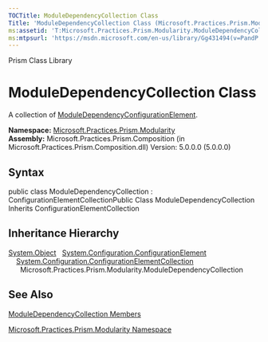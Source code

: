 ```yaml
---
TOCTitle: ModuleDependencyCollection Class
Title: 'ModuleDependencyCollection Class (Microsoft.Practices.Prism.Modularity)'
ms:assetid: 'T:Microsoft.Practices.Prism.Modularity.ModuleDependencyCollection'
ms:mtpsurl: 'https://msdn.microsoft.com/en-us/library/Gg431494(v=PandP.50)'
---
```


Prism Class Library

ModuleDependencyCollection Class
================================

A collection of [ModuleDependencyConfigurationElement](https://msdn.microsoft.com/t:microsoft.practices.prism.modularity.moduledependencyconfigurationelement).

**Namespace:** [Microsoft.Practices.Prism.Modularity](https://msdn.microsoft.com/n:microsoft.practices.prism.modularity)
**Assembly:** Microsoft.Practices.Prism.Composition (in Microsoft.Practices.Prism.Composition.dll) Version: 5.0.0.0 (5.0.0.0)

## Syntax


<span id="syntaxToggle"></span>public class ModuleDependencyCollection : ConfigurationElementCollectionPublic Class ModuleDependencyCollection Inherits ConfigurationElementCollection

Inheritance Hierarchy
---------------------

<span id="familyToggle"></span>[System.Object](http://msdn2.microsoft.com/en-us/library/e5kfa45b)
  [System.Configuration.ConfigurationElement](http://msdn2.microsoft.com/en-us/library/kyx77cz3)
    [System.Configuration.ConfigurationElementCollection](http://msdn2.microsoft.com/en-us/library/a35we8et)
      Microsoft.Practices.Prism.Modularity.ModuleDependencyCollection

See Also
--------


[ModuleDependencyCollection Members](https://msdn.microsoft.com/allmembers.t:microsoft.practices.prism.modularity.moduledependencycollection)

[Microsoft.Practices.Prism.Modularity Namespace](https://msdn.microsoft.com/n:microsoft.practices.prism.modularity)
